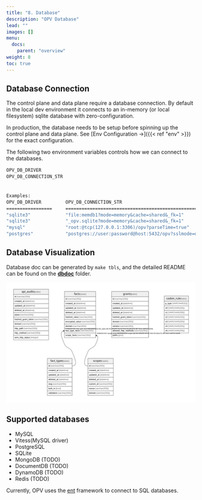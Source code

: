 ```yaml
---
title: "8. Database"
description: "OPV Database"
lead: ""
images: []
menu: 
  docs:
    parent: "overview"
weight: 8
toc: true
---
```


## Database Connection

The control plane and data plane require a database connection. By default in the local dev
environment it connects to an in-memory (or local filesystem) sqlite database with zero-configuration.

In production, the database needs to be setup before spinning up the control plane and data plane.
See [Env Configuration →]({{< ref "env" >}}) for the exact configuration.

The following two environment variables controls how we can connect to the databases.

```sh
OPV_DB_DRIVER
OPV_DB_CONNECTION_STR


Examples:
OPV_DB_DRIVER         OPV_DB_CONNECTION_STR
=================     ===============================================================
"sqlite3"             "file:memdb1?mode=memory&cache=shared&_fk=1"
"sqlite3"             "_opv.sqlite?mode=memory&cache=shared&_fk=1"
"mysql"               "root:@tcp(127.0.0.1:3306)/opv?parseTime=true"
"postgres"            "postgres://user:password@host:5432/opv?sslmode=disable"
```

## Database Visualization

Database doc can be generated by `make tbls`, and the detailed README can be found on the [**dbdoc**](https://github.com/open-privacy/opv/tree/main/docs/openprivacy.io/static/dbdoc) folder.

<img src="/dbdoc/schema.svg" class="img-fluid" alt="schema.svg">

## Supported databases

- MySQL
- Vitess(MySQL driver)
- PostgreSQL
- SQLite
- MongoDB (TODO)
- DocumentDB (TODO)
- DynamoDB (TODO)
- Redis (TODO)

Currently, OPV uses the [ent](https://github.com/ent/ent) framework to connect to SQL databases.
